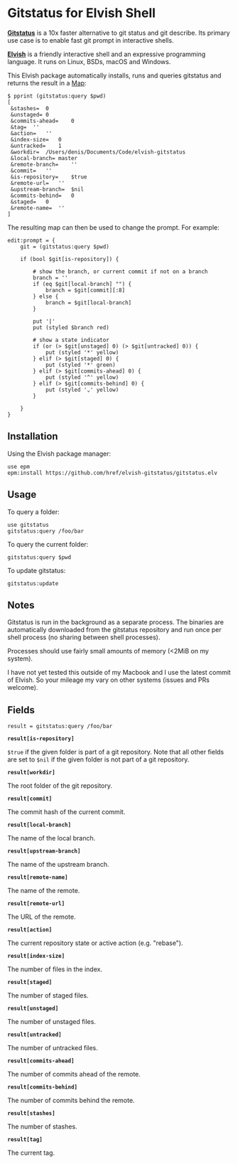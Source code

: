 # Gitstatus for Elvish Shell

**[Gitstatus](https://github.com/romkatv/gitstatus)** is a 10x faster
alternative to git status and git describe. Its primary use case is to enable
fast git prompt in interactive shells.

**[Elvish](https://elv.sh)** is a friendly interactive shell and an expressive
programming language. It runs on Linux, BSDs, macOS and Windows.

This Elvish package automatically installs, runs and queries gitstatus and
returns the result in a [Map](https://elv.sh/ref/language.html#map):

```shell
$ pprint (gitstatus:query $pwd)
[
 &stashes=  0
 &unstaged= 0
 &commits-ahead=    0
 &tag=  ''
 &action=   ''
 &index-size=   0
 &untracked=    1
 &workdir=  /Users/denis/Documents/Code/elvish-gitstatus
 &local-branch= master
 &remote-branch=    ''
 &commit=   ''
 &is-repository=    $true
 &remote-url=   ''
 &upstream-branch=  $nil
 &commits-behind=   0
 &staged=   0
 &remote-name=  ''
]
```

The resulting map can then be used to change the prompt. For example:

```shell
edit:prompt = {
    git = (gitstatus:query $pwd)

    if (bool $git[is-repository]) {

        # show the branch, or current commit if not on a branch
        branch = ''
        if (eq $git[local-branch] "") {
            branch = $git[commit][:8]
        } else {
            branch = $git[local-branch]
        }

        put '|'
        put (styled $branch red)

        # show a state indicator
        if (or (> $git[unstaged] 0) (> $git[untracked] 0)) {
            put (styled '*' yellow)
        } elif (> $git[staged] 0) {
            put (styled '*' green)
        } elif (> $git[commits-ahead] 0) {
            put (styled '^' yellow)
        } elif (> $git[commits-behind] 0) {
            put (styled '⌄' yellow)
        }

    }
}
```

## Installation

Using the Elvish package manager:

```shell
use epm
epm:install https://github.com/href/elvish-gitstatus/gitstatus.elv
```

## Usage

To query a folder:

```shell
use gitstatus
gitstatus:query /foo/bar
```

To query the current folder:

```shell
gitstatus:query $pwd
```

To update gitstatus:

```shell
gitstatus:update
```

## Notes

Gitstatus is run in the background as a separate process. The binaries are
automatically downloaded from the gitstatus repository and run once per shell
process (no sharing between shell processes).

Processes should use fairly small amounts of memory (<2MiB on my system).

I have not yet tested this outside of my Macbook and I use the latest commit
of Elvish. So your mileage my vary on other systems (issues and PRs welcome).

## Fields

```
result = gitstatus:query /foo/bar
```

**`result[is-repository]`**

`$true` if the given folder is part of a git repository. Note that all other
fields are set to `$nil` if the given folder is not part of a git repository.

**`result[workdir]`**

The root folder of the git repository.
        
**`result[commit]`**

The commit hash of the current commit.

**`result[local-branch]`**

The name of the local branch.

**`result[upstream-branch]`**

The name of the upstream branch.

**`result[remote-name]`**

The name of the remote.

**`result[remote-url]`**

The URL of the remote.

**`result[action]`**

The current repository state or active action (e.g. "rebase").

**`result[index-size]`**

The number of files in the index.

**`result[staged]`**

The number of staged files.

**`result[unstaged]`**

The number of unstaged files.

**`result[untracked]`**

The number of untracked files.

**`result[commits-ahead]`**

The number of commits ahead of the remote.

**`result[commits-behind]`**

The number of commits behind the remote.

**`result[stashes]`**

The number of stashes.

**`result[tag]`**

The current tag.
